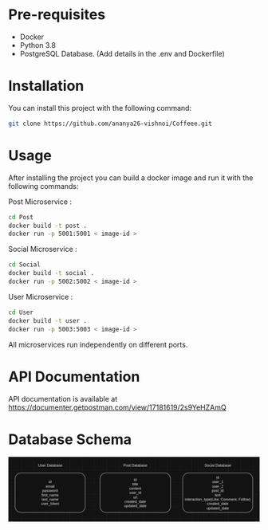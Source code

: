 # Pre-requisites

- Docker
- Python 3.8
- PostgreSQL Database. (Add details in the .env and Dockerfile)


# Installation

You can install this project with the following command:

```bash
git clone https://github.com/ananya26-vishnoi/Coffeee.git
```

# Usage


After installing the project you can build a docker image and run it with the following commands:

Post Microservice : 

```bash
cd Post
docker build -t post .
docker run -p 5001:5001 < image-id >
```

Social Microservice : 

```bash
cd Social
docker build -t social .
docker run -p 5002:5002 < image-id >
```

User Microservice : 

```bash
cd User
docker build -t user .
docker run -p 5003:5003 < image-id >
```

All microservices run independently on different ports.

# API Documentation

API documentation is available at https://documenter.getpostman.com/view/17181619/2s9YeHZAmQ

# Database Schema

![image](1.png)